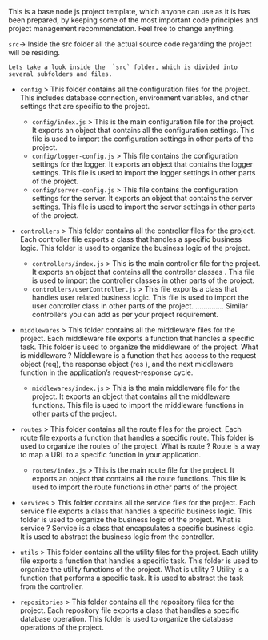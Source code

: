 This is a base node js project template, which anyone can use as it is has been prepared, by keeping some of the most important code principles and project management recommendation. Feel free to change anything.

`src`-> Inside the src folder all the actual source code regarding the project will be residing.

    Lets take a look inside the  `src` folder, which is divided into several subfolders and files.

 - `config` > This folder contains all the configuration files for the project. This includes database connection, environment variables, and other settings that are specific to the project.
    
    - `config/index.js` > This is the main configuration file for the project. It exports an object that contains all the configuration settings. This file is used to import the configuration settings in other parts of the project. 
    - `config/logger-config.js` > This file contains the configuration settings for the logger. It exports an object that contains the logger settings. This file is used to import the logger settings in other parts of the project.
    - `config/server-config.js` > This file contains the configuration settings for the server. It exports an object that contains the server settings. This file is used to import the server settings in other parts of the project.

- `controllers` > This folder contains all the controller files for the project. Each controller file exports a class that handles a specific business logic. This folder is used to organize the business logic of the project.
    - `controllers/index.js` > This is the main controller file for the project. It exports an object that contains all the controller classes . This file is used to import the controller classes in other parts of the project. 
    - `controllers/userController.js` > This file exports a class that handles user related business logic. This file is used to import the user controller class in other parts of the project. 
    .............. Similar controllers you can add as per your project requirement.

- `middlewares` > This folder contains all the middleware files for the project. Each middleware file exports a function that handles a specific task. This folder is used to organize the middleware of the project. What is middleware ? Middleware is a function that has access to the request object (req), the response object (res ), and the next middleware function in the application’s request-response cycle. 
    - `middlewares/index.js` > This is the main middleware file for the project. It exports
    an object that contains all the middleware functions. This file is used to import the middleware functions in other parts of the project.

- `routes` > This folder contains all the route files for the project. Each route file exports a function that handles a specific route. This folder is used to organize the routes of the project. What is route ? Route is a way to map a URL to a specific function in your application.

    - `routes/index.js` > This is the main route file for the project. It exports an object that contains all the route functions. This file is used to import the route functions in other parts of the project.

- `services` > This folder contains all the service files for the project. Each service file exports a class that handles a specific business logic. This folder is used to organize the business logic of the project. What is service ? Service is a class that encapsulates a specific business logic. It is used to abstract the business logic from the controller. 

- `utils` > This folder contains all the utility files for the project. Each utility file exports a function that handles a specific task. This folder is used to organize the utility functions of the project. What is utility ? Utility is a function that performs a specific task. It is used to abstract the task from the controller.

- `repositories` > This folder contains all the repository files for the project. Each repository file exports a class that handles a specific database operation. This folder is used to organize the database operations of the project.